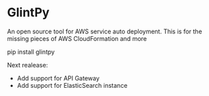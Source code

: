 # GlintPy
An open source tool for AWS service auto deployment.
This is for the missing pieces of AWS CloudFormation and more

pip install glintpy


Next realease:
- Add support for API Gateway
- Add support for ElasticSearch instance 
